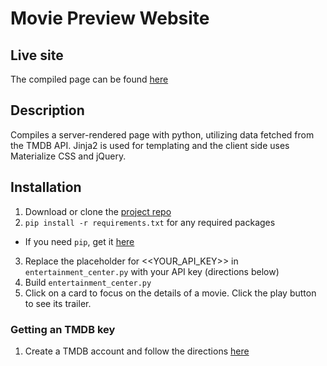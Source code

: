 # Movie Preview Website

## Live site
The compiled page can be found [here](http://udayanshevade.github.io/FSND-Movie-Previews)

## Description
Compiles a server-rendered page with python, utilizing data fetched from the TMDB API. Jinja2 is used for templating and the client side uses Materialize CSS and jQuery.

## Installation
1. Download or clone the [project repo](https://github.com/udayanshevade/FSND-Movie-Previews)
2. `pip install -r requirements.txt` for any required packages
 - If you need `pip`, get it [here](https://packaging.python.org/tutorials/installing-packages/#install-pip-setuptools-and-wheel)
3. Replace the placeholder for <<YOUR_API_KEY>> in `entertainment_center.py` with your API key (directions below)
4. Build `entertainment_center.py`
5. Click on a card to focus on the details of a movie. Click the play button to see its trailer.

### Getting an TMDB key
1. Create a TMDB account and follow the directions [here](https://www.themoviedb.org/faq/api)